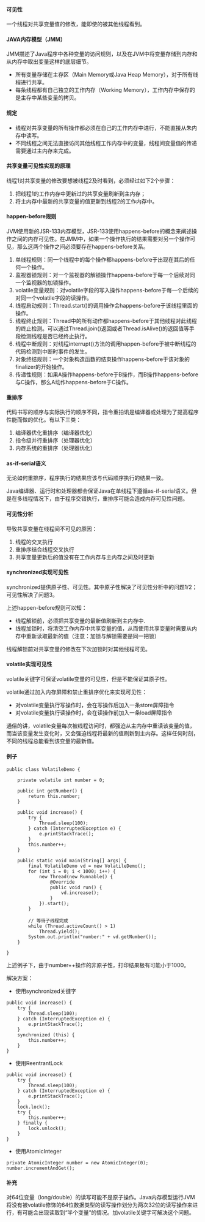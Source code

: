 #### 可见性

一个线程对共享变量值的修改，能即使的被其他线程看到。

#### JAVA内存模型（JMM）

JMM描述了Java程序中各种变量的访问规则，以及在JVM中将变量存储到内存和从内存中取出变量这样的底层细节。

* 所有变量存储在主存区（Main Memory或Java Heap Memory），对于所有线程进行共享。
* 每条线程都有自己独立的工作内存（Working Memory），工作内存中保存的是主存中某些变量的拷贝。

#### 规定

* 线程对共享变量的所有操作都必须在自己的工作内存中进行，不能直接从朱内存中读写。
* 不同线程之间无法直接访问其他线程工作内存中的变量，线程间变量值的传递需要通过主内存来完成。

#### 共享变量可见性实现的原理

线程1对共享变量的修改要想被线程2及时看到，必须经过如下2个步骤：

1. 把线程1的工作内存中更新过的共享变量刷新到主内存；
2. 将主内存中最新的共享变量的值更新到线程2的工作内存中。

#### happen-before规则

JVM使用新的JSR-133内存模型，JSR-133使用happens-before的概念来阐述操作之间的内存可见性。在JMM中，如果一个操作执行的结果需要对另一个操作可见，那么这两个操作之间必须要存在happens-before关系。

1. 单线程规则：同一个线程中的每个操作都happens-before于出现在其后的任何一个操作。
2. 监视器锁规则：对一个监视器的解锁操作happens-before于每一个后续对同一个监视器的加锁操作。
3. volatile变量规则：对volatile字段的写入操作happens-before于每一个后续的对同一个volatile字段的读操作。
4. 线程启动规则：Thread.start\(\)的调用操作会happens-before于该线程里面的操作。
5. 线程终止规则：Thread中的所有动作都happens-before于其他线程对此线程的终止检测。可以通过Thread.join\(\)返回或者Thread.isAlive\(\)的返回值等手段检测线程是否已经终止执行。
6. 线程中断规则：对线程interrupt\(\)方法的调用happen-before于被中断线程的代码检测到中断时事件的发生。
7. 对象终结规则：一个对象构造函数的结束操作happens-before于该对象的finalizer的开始操作。
8. 传递性规则：如果A操作happens-before于B操作，而B操作happens-before与C操作，那么A动作happens-before于C操作。

#### 重排序

代码书写的顺序与实际执行的顺序不同，指令重拍讯是编译器或处理为了提高程序性能而做的优化。有以下三类：

1. 编译器优化重排序（编译器优化）
2. 指令级并行重排序（处理器优化）
3. 内存系统的重排序（处理器优化）

#### as-if-serial语义

无论如何重排序，程序执行的结果应该与代码顺序执行的结果一致。

Java编译器、运行时和处理器都会保证Java在单线程下遵循as-if-serial语义。但是在多线程情况下，由于程序交错执行，重排序可能会造成内存可见性问题。

#### 可见性分析

导致共享变量在线程间不可见的原因：

1. 线程的交叉执行
2. 重排序结合线程交叉执行
3. 共享变量更新后的值没有在工作内存与主内存之间及时更新

#### **synchronized实现可见性**

synchronized提供原子性、可见性。其中原子性解决了可见性分析中的问题1/2；可见性解决了问题3。

上述happen-before规则可以知：

* 线程解锁前，必须把共享变量的最新值刷新到主内存中.
* 线程加锁时，将清空工作内存中共享变量的值，从而使用共享变量时需要从内存中重新读取最新的值（注意：加锁与解锁需要是同一把锁）

线程解锁前对共享变量的修改在下次加锁时对其他线程可见。

#### volatile实现可见性

volatile关键字可保证volatile变量的可见性，但是不能保证其原子性。

volatile通过加入内存屏障和禁止重排序优化来实现可见性：

* 对volatile变量执行写操作时，会在写操作后加入一条store屏障指令
* 对volatile变量执行读操作时，会在读操作前加入一条load屏障指令

通俗的讲，volatile变量每次被线程访问时，都强迫从主内存中重读该变量的值，而当该变量发生变化时，又会强迫线程将最新的值刷新到主内存。这样任何时刻，不同的线程总能看到该变量的最新值。

#### 例子

```
public class VolatileDemo {

    private volatile int number = 0;

    public int getNumber() {
        return this.number;
    }

    public void increase() {
        try {
            Thread.sleep(100);
        } catch (InterruptedException e) {
            e.printStackTrace();
        }
        this.number++;
    }

    public static void main(String[] args) {
        final VolatileDemo vd = new VolatileDemo();
        for (int i = 0; i < 1000; i++) {
            new Thread(new Runnable() {
                @Override
                public void run() {
                    vd.increase();
                }
            }).start();
        }

        // 等待子线程完成
        while (Thread.activeCount() > 1)
            Thread.yield();
        System.out.println("number:" + vd.getNumber());
    }

}
```

上述例子下，由于number++操作的非原子性，打印结果极有可能小于1000。

解决方案：

* 使用synchronized关键字

```
public void increase() {
    try {
        Thread.sleep(100);
    } catch (InterruptedException e) {
        e.printStackTrace();
    }
    synchronized (this) {
        this.number++;
    }
}
```

* 使用ReentrantLock

```
public void increase() {
    try {
        Thread.sleep(100);
    } catch (InterruptedException e) {
        e.printStackTrace();
    }
    lock.lock();
    try {
        this.number++;
    } finally {
        lock.unlock();
    }
}
```

* 使用AtomicInteger

```
private AtomicInteger number = new AtomicInteger(0);
number.incrementAndGet();
```

#### 补充

对64位变量（long/double）的读写可能不是原子操作。Java内存模型运行JVM将没有被volatile修饰的64位数据类型的读写操作划分为两次32位的读写操作来进行，有可能会出现读取到“半个变量”的情况。加volatile关键字可解决这个问题。

